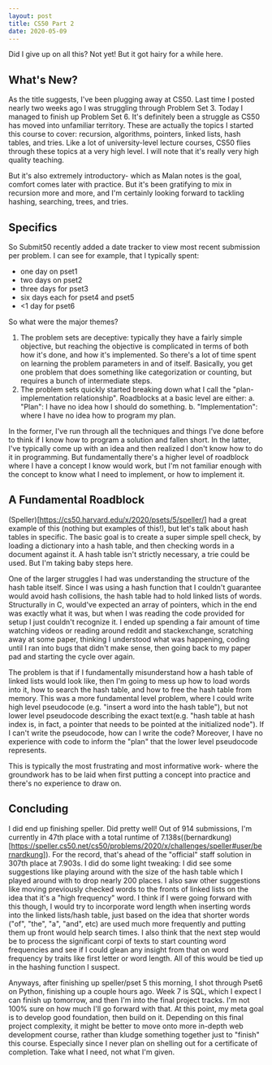 ```yaml
---
layout: post
title: CS50 Part 2
date: 2020-05-09
---
```


Did I give up on all this? Not yet! But it got hairy for a while here.

## What's New?

As the title suggests, I've been plugging away at CS50. Last time I posted nearly two weeks ago I was struggling through Problem Set 3. Today I managed to finish up Problem Set 6.
It's definitely been a struggle as CS50 has moved into unfamiliar territory. These are actually the topics I started this course to cover: recursion, algorithms, pointers, linked lists, hash tables, and tries. 
Like a lot of university-level lecture courses, CS50 flies through these topics at a very high level. I will note that it's really very high quality teaching. 

But it's also extremely introductory- which as Malan notes is the goal, comfort comes later with practice. But it's been gratifying to mix in recursion more and more, and I'm certainly looking forward to tackling hashing, searching, trees, and tries.

## Specifics

So Submit50 recently added a date tracker to view most recent submission per problem. I can see for example, that I typically spent:
* one day on pset1
* two days on pset2
* three days for pset3
* six days each for pset4 and pset5
* <1 day for pset6

So what were the major themes?
1. The problem sets are deceptive: typically they have a fairly simple objective, but reaching the objective is complicated in terms of both how it's done, and how it's implemented. So there's a lot of time spent on learning the problem parameters in and of itself. Basically, you get one problem that does something like categorization or counting, but requires a bunch of intermediate steps.
2. The problem sets quickly started breaking down what I call the "plan-implementation relationship". Roadblocks at a basic level are either: 
    a. "Plan": I have no idea how I should do something.
    b. "Implementation": where I have no idea how to program my plan.
    
In the former, I've run through all the techniques and things I've done before to think if I know how to program a solution and fallen short. In the latter, I've typically come up with an idea and then realized I don't know how to do it in programming. But fundamentally there's a higher level of roadblock where I have a concept I know would work, but I'm not familiar enough with the concept to know what I need to implement, or how to implement it.

## A Fundamental Roadblock
(Speller)[https://cs50.harvard.edu/x/2020/psets/5/speller/] had a great example of this (nothing but examples of this!), but let's talk about hash tables in specific. The basic goal is to create a super simple spell check, by loading a dictionary into a hash table, and then checking words in a document against it. A hash table isn't strictly necessary, a trie could be used. But I'm taking baby steps here. 

One of the larger struggles I had was understanding the structure of the hash table itself. Since I was using a hash function that I couldn't guarantee would avoid hash collisions, the hash table had to hold linked lists of words. Structurally in C,  would've expected an array of pointers, which in the end was exactly what it was, but when I was reading the code provided for setup I just couldn't recognize it. I ended up spending a fair amount of time watching videos or reading around reddit and stackexchange, scratching away at some paper, thinking I understood what was happening, coding until I ran into bugs that didn't make sense, then going back to my paper pad and starting the cycle over again. 

The problem is that if I fundamentally misunderstand how a hash table of linked lists would look like, then I'm going to mess up how to load words into it, how to search the hash table, and how to free the hash table from memory.
This was a more fundamental level problem, where I could write high level pseudocode (e.g. "insert a word into the hash table"), but not lower level pseudocode describing the exact text(e.g. "hash table at hash index is, in fact, a pointer that needs to be pointed at the initialized node"). If I can't write the pseudocode, how can I write the code? Moreover, I have no experience with code to inform the "plan" that the lower level pseudocode represents.

This is typically the most frustrating and most informative work- where the groundwork has to be laid when first putting a concept into practice and there's no experience to draw on.

## Concluding
I did end up finishing speller. Did pretty well! Out of 914 submissions, I'm currently in 47th place with a total runtime of 7.138s((bernardkung)[https://speller.cs50.net/cs50/problems/2020/x/challenges/speller#user/bernardkung]). For the record, that's ahead of the "official" staff solution in 307th place at 7.903s. 
I did do some light tweaking: I did see some suggestions like playing around with the size of the hash table which I played around with to drop nearly 200 places. I also saw other suggestions like moving previously checked words to the fronts of linked lists on the idea that it's a "high frequency" word. I think if I were going forward with this though, I would try to incorporate word length when inserting words into the linked lists/hash table, just based on the idea that shorter words ("of", "the", "a", "and", etc) are used much more frequently and putting them up front would help search times. I also think that the next step would be to process the significant corpi of texts to start counting word frequencies and see if I could glean any insight from that on word frequency by traits like first letter or word length. All of this would be tied up in the hashing function I suspect. 

Anyways, after finishing up speller/pset 5 this morning, I shot through Pset6 on Python, finishing up a couple hours ago. Week 7 is SQL, which I expect I can finish up tomorrow, and then I'm into the final project tracks.
I'm not 100% sure on how much I'll go forward with that. At this point, my meta goal is to develop good foundation, then build on it. Depending on this final project complexity, it might be better to move onto more in-depth web development course, rather than kludge something together just to "finish" this course. Especially since I never plan on shelling out for a certificate of completion. Take what I need, not what I'm given. 